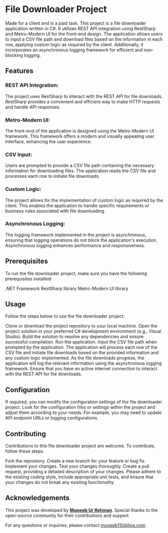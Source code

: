 # File Downloader Project
Made for a client and is a paid task. This project is a file downloader application written in C#. It utilizes REST API integration using RestSharp and Metro-Modern UI for the front-end design. The application allows users to input a CSV file path and download files based on the information in each row, applying custom logic as required by the client. Additionally, it incorporates an asynchronous logging framework for efficient and non-blocking logging.

## Features
### REST API Integration: 
The project uses RestSharp to interact with the REST API for file downloads. RestSharp provides a convenient and efficient way to make HTTP requests and handle API responses.

### Metro-Modern UI: 
The front-end of the application is designed using the Metro-Modern UI framework. This framework offers a modern and visually appealing user interface, enhancing the user experience.

### CSV Input: 
Users are prompted to provide a CSV file path containing the necessary information for downloading files. The application reads the CSV file and processes each row to initiate file downloads.

### Custom Logic: 
The project allows for the implementation of custom logic as required by the client. This enables the application to handle specific requirements or business rules associated with file downloading.

### Asynchronous Logging: 
The logging framework implemented in the project is asynchronous, ensuring that logging operations do not block the application's execution. Asynchronous logging enhances performance and responsiveness.

## Prerequisites
To run the file downloader project, make sure you have the following prerequisites installed:

.NET Framework 
RestSharp library 
Metro-Modern UI library 

## Usage
Follow the steps below to use the file downloader project:

Clone or download the project repository to your local machine.
Open the project solution in your preferred C# development environment (e.g., Visual Studio).
Build the solution to resolve any dependencies and ensure successful compilation.
Run the application.
Input the CSV file path when prompted by the application.
The application will process each row of the CSV file and initiate file downloads based on the provided information and any custom logic implemented.
As the file downloads progress, the application will log the relevant information using the asynchronous logging framework.
Ensure that you have an active internet connection to interact with the REST API for file downloads.

## Configuration
If required, you can modify the configuration settings of the file downloader project. Look for the configuration files or settings within the project and adjust them according to your needs. For example, you may need to update API endpoint URLs or logging configurations.

## Contributing
Contributions to this file downloader project are welcome. To contribute, follow these steps:

Fork the repository.
Create a new branch for your feature or bug fix.
Implement your changes.
Test your changes thoroughly.
Create a pull request, providing a detailed description of your changes.
Please adhere to the existing coding style, include appropriate unit tests, and ensure that your changes do not break any existing functionality.

## Acknowledgements
  This project was developed by <b><u>Muneeb Ur Rehman</u></b>. Special thanks to the open-source community for their contributions and support.

  For any questions or inquiries, please contact muneeb110@live.com.
